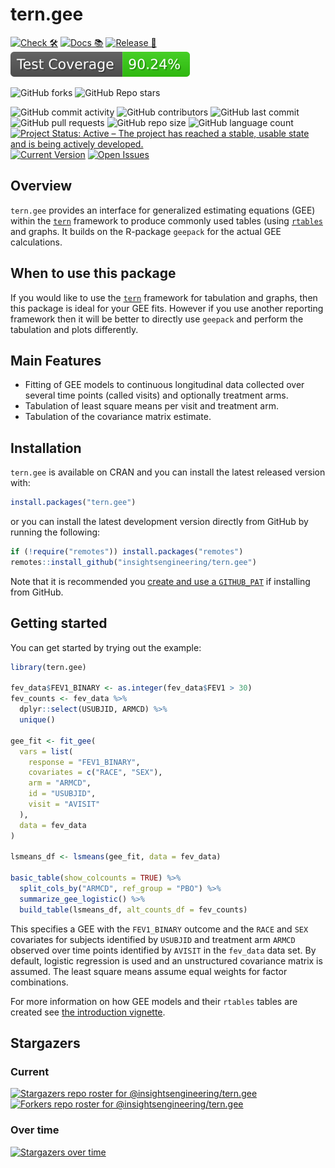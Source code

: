 # tern.gee

<!-- start badges -->
[![Check 🛠](https://github.com/insightsengineering/tern.gee/actions/workflows/check.yaml/badge.svg)](https://insightsengineering.github.io/tern.gee/main/unit-test-report/)
[![Docs 📚](https://github.com/insightsengineering/tern.gee/actions/workflows/docs.yaml/badge.svg)](https://insightsengineering.github.io/tern.gee/)
[![Release 🎈](https://github.com/insightsengineering/tern.gee/actions/workflows/release.yaml/badge.svg)](https://github.com/insightsengineering/tern.gee/releases)
[![Code Coverage 📔](https://raw.githubusercontent.com/insightsengineering/tern.gee/_xml_coverage_reports/data/main/badge.svg)](https://insightsengineering.github.io/tern.gee/main/coverage-report/)

![GitHub forks](https://img.shields.io/github/forks/insightsengineering/tern.gee?style=social)
![GitHub Repo stars](https://img.shields.io/github/stars/insightsengineering/tern.gee?style=social)

![GitHub commit activity](https://img.shields.io/github/commit-activity/m/insightsengineering/tern.gee)
![GitHub contributors](https://img.shields.io/github/contributors/insightsengineering/tern.gee)
![GitHub last commit](https://img.shields.io/github/last-commit/insightsengineering/tern.gee)
![GitHub pull requests](https://img.shields.io/github/issues-pr/insightsengineering/tern.gee)
![GitHub repo size](https://img.shields.io/github/repo-size/insightsengineering/tern.gee)
![GitHub language count](https://img.shields.io/github/languages/count/insightsengineering/tern.gee)
[![Project Status: Active – The project has reached a stable, usable state and is being actively developed.](https://www.repostatus.org/badges/latest/active.svg)](https://www.repostatus.org/#active)
[![Current Version](https://img.shields.io/github/r-package/v/insightsengineering/tern.gee/main?color=purple\&label=package%20version)](https://github.com/insightsengineering/tern.gee/tree/main)
[![Open Issues](https://img.shields.io/github/issues-raw/insightsengineering/tern.gee?color=red\&label=open%20issues)](https://github.com/insightsengineering/tern.gee/issues?q=is%3Aissue+is%3Aopen+sort%3Aupdated-desc)
<!-- end badges -->

## Overview

`tern.gee` provides an interface for generalized estimating equations (GEE) within the
[`tern`](https://insightsengineering.github.io/tern/) framework
to produce commonly used tables (using [`rtables`](https://insightsengineering.github.io/rtables/) and graphs.
It builds on the R-package `geepack` for the actual GEE calculations.

## When to use this package

If you would like to use the [`tern`](https://insightsengineering.github.io/tern/) framework for
tabulation and graphs, then this package is ideal for your GEE fits.
However if you use another reporting framework then it will be better to directly use
`geepack` and perform the tabulation and plots differently.

## Main Features

* Fitting of GEE models to continuous longitudinal data collected over several time points
  (called visits) and optionally treatment arms.
* Tabulation of least square means per visit and treatment arm.
* Tabulation of the covariance matrix estimate.

## Installation

`tern.gee` is available on CRAN and you can install the latest released version with:

``` r
install.packages("tern.gee")
```

or you can install the latest development version directly from GitHub by running the following:

``` r
if (!require("remotes")) install.packages("remotes")
remotes::install_github("insightsengineering/tern.gee")
```

Note that it is recommended you [create and use a `GITHUB_PAT`](https://docs.github.com/en/authentication/keeping-your-account-and-data-secure/creating-a-personal-access-token) if installing from GitHub.

## Getting started

You can get started by trying out the example:

```r
library(tern.gee)

fev_data$FEV1_BINARY <- as.integer(fev_data$FEV1 > 30)
fev_counts <- fev_data %>%
  dplyr::select(USUBJID, ARMCD) %>%
  unique()

gee_fit <- fit_gee(
  vars = list(
    response = "FEV1_BINARY",
    covariates = c("RACE", "SEX"),
    arm = "ARMCD",
    id = "USUBJID",
    visit = "AVISIT"
  ),
  data = fev_data
)

lsmeans_df <- lsmeans(gee_fit, data = fev_data)

basic_table(show_colcounts = TRUE) %>%
  split_cols_by("ARMCD", ref_group = "PBO") %>%
  summarize_gee_logistic() %>%
  build_table(lsmeans_df, alt_counts_df = fev_counts)
```

This specifies a GEE with the `FEV1_BINARY` outcome and the `RACE` and `SEX` covariates for subjects identified by `USUBJID` and treatment arm `ARMCD` observed over time points identified by `AVISIT` in the `fev_data` data set. By default, logistic regression is used and an unstructured covariance matrix is assumed. The least square means assume equal weights for factor combinations.

For more information on how GEE models and their `rtables` tables are created see [the introduction vignette](https://insightsengineering.github.io/tern.gee/main/articles/tern-gee.html).

## Stargazers

### Current

[![Stargazers repo roster for @insightsengineering/tern.gee](https://reporoster.com/stars/insightsengineering/tern.gee)](https://github.com/insightsengineering/tern.gee/stargazers)
[![Forkers repo roster for @insightsengineering/tern.gee](https://reporoster.com/forks/insightsengineering/tern.gee)](https://github.com/insightsengineering/tern.gee/network/members)

### Over time

[![Stargazers over time](https://starchart.cc/insightsengineering/tern.gee.svg)](https://starchart.cc/insightsengineering/tern.gee)
